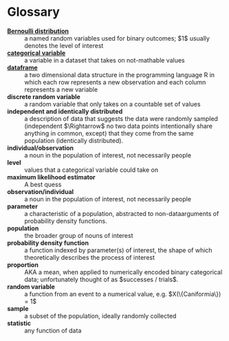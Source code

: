 # Glossary

<dl>
  <dt><b><a href="/314/bernoulli/proportions#bernoulli-distribution">Bernoulli
  distribution</a></b></dt>
  <dd>a named random variables used for binary outcomes; $1$ usually
    denotes the level of interest</dd>

  <dt><b><a href="/314/bernoulli/proportions#example">categorical
  variable</a></b></dt>
  <dd>a variable in a dataset that takes on not-mathable values</dd>

  <dt><b><a href="/314/bernoulli/proportions#data">dataframe</a></b></dt>
  <dd>a two dimensional data structure in the programming language R
      in which each row represents a new observation and each column
    represents a new variable</dd>

  <dt><b>discrete random variable</b></dt>
  <dd>a random variable that only takes on a countable set of values</dd>
  
  <dt><b>independent and identically distributed</b></dt>
  <dd>a description of data that suggests the data were randomly
      sampled (independent $\Rightarrow$ no two data points
      intentionally share anything in common, except) that they come
    from the same population (identically distributed).</dd>

  <dt><b>individual/observation</b></dt>
  <dd>a noun in the population of interest, not necessarily
    people</dd>

  <dt><b>level</b></dt>
  <dd>values that a categorical variable could take on</dd>
  
  <dt><b>maximum likelihood estimator</b></dt>
  <dd>A best quess</dd>

  <dt><b>observation/individual</b></dt>
  <dd>a noun in the population of interest, not necessarily
  people</dd>

  <dt><b>parameter</b></dt>
  <dd>a characteristic of a population, abstracted to
    non-dataarguments of probability density functions.</dd>

  <dt><b>population</b></dt>
  <dd>the broader group of nouns of interest</dd>

  <dt><b>probability density function</b></dt>
  <dd>a function indexed by parameter(s) of interest, the shape of
      which theoretically describes the process of interest</dd>
    
  <dt><b>proportion</b></dt>
  <dd>AKA a mean, when applied to numerically encoded binary
      categorical data; unfortunately thought of as $successes /
    trials$.</dd>

  <dt><b>random variable</b></dt>
  <dd>a function from an event to a numerical value,
    e.g. $X(\{Caniformia\}) = 1$</dd>

  <dt><b>sample</b></dt>
  <dd>a subset of the population, ideally randomly collected</dd>

  <dt><b>statistic</b></dt>
  <dd>any function of data</dd>
</dl>
